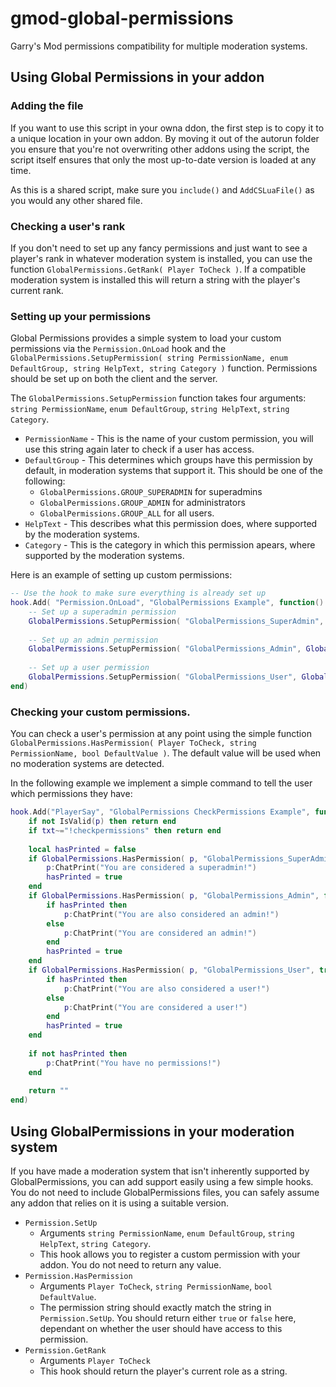 # gmod-global-permissions
Garry's Mod permissions compatibility for multiple moderation systems.

## Using Global Permissions in your addon

### Adding the file

If you want to use this script in your owna ddon, the first step is to copy it to a unique location in your own addon. By moving it out of the autorun folder you ensure that you're not overwriting other addons using the script, the script itself ensures that only the most up-to-date version is loaded at any time.

As this is a shared script, make sure you `include()` and `AddCSLuaFile()` as you would any other shared file.

### Checking a user's rank

If you don't need to set up any fancy permissions and just want to see a player's rank in whatever moderation system is installed, you can use the function `GlobalPermissions.GetRank( Player ToCheck )`. If a compatible moderation system is installed this will return a string with the player's current rank.

### Setting up your permissions

Global Permissions provides a simple system to load your custom permissions via the `Permission.OnLoad` hook and the `GlobalPermissions.SetupPermission( string PermissionName, enum DefaultGroup, string HelpText, string Category )` function. Permissions should be set up on both the client and the server.

The `GlobalPermissions.SetupPermission` function takes four arguments: `string PermissionName`, `enum DefaultGroup`, `string HelpText`, `string Category`.

* `PermissionName` - This is the name of your custom permission, you will use this string again later to check if a user has access.
* `DefaultGroup` - This determines which groups have this permission by default, in moderation systems that support it. This should be one of the following:
	* `GlobalPermissions.GROUP_SUPERADMIN` for superadmins
	* `GlobalPermissions.GROUP_ADMIN` for administrators
	* `GlobalPermissions.GROUP_ALL` for all users.
* `HelpText` - This describes what this permission does, where supported by the moderation systems.
* `Category` - This is the category in which this permission apears, where supported by the moderation systems.

Here is an example of setting up custom permissions:

```Lua
-- Use the hook to make sure everything is already set up
hook.Add( "Permission.OnLoad", "GlobalPermissions Example", function()
	-- Set up a superadmin permission
	GlobalPermissions.SetupPermission( "GlobalPermissions_SuperAdmin", GlobalPermissions.GROUP_SUPERADMIN, "Treat user as a superadmin!", "GlobalPermissions" )
	
	-- Set up an admin permission
	GlobalPermissions.SetupPermission( "GlobalPermissions_Admin", GlobalPermissions.GROUP_ADMIN, "Treat user as an admin!", "GlobalPermissions" )
	
	-- Set up a user permission
	GlobalPermissions.SetupPermission( "GlobalPermissions_User", GlobalPermissions.GROUP_ALL, "Treat user as a user!", "GlobalPermissions" )
end)
```

### Checking your custom permissions.

You can check a user's permission at any point using the simple function `GlobalPermissions.HasPermission( Player ToCheck, string PermissionName, bool DefaultValue )`. The default value will be used when no moderation systems are detected.

In the following example we implement a simple command to tell the user which permissions they have:

```Lua
hook.Add("PlayerSay", "GlobalPermissions CheckPermissions Example", function( p, txt, tm )
	if not IsValid(p) then return end
	if txt~="!checkpermissions" then return end
	
	local hasPrinted = false
	if GlobalPermissions.HasPermission( p, "GlobalPermissions_SuperAdmin", false ) then
		p:ChatPrint("You are considered a superadmin!")
		hasPrinted = true
	end
	if GlobalPermissions.HasPermission( p, "GlobalPermissions_Admin", false ) then
		if hasPrinted then
			p:ChatPrint("You are also considered an admin!")
		else
			p:ChatPrint("You are considered an admin!")
		end
		hasPrinted = true
	end
	if GlobalPermissions.HasPermission( p, "GlobalPermissions_User", true ) then
		if hasPrinted then
			p:ChatPrint("You are also considered a user!")
		else
			p:ChatPrint("You are considered a user!")
		end
		hasPrinted = true
	end
	
	if not hasPrinted then
		p:ChatPrint("You have no permissions!")
	end
	
	return ""
end)
```

## Using GlobalPermissions in your moderation system

If you have made a moderation system that isn't inherently supported by GlobalPermissions, you can add support easily using a few simple hooks. You do not need to include GlobalPermissions files, you can safely assume any addon that relies on it is using a suitable version.

* `Permission.SetUp`
	* Arguments `string PermissionName`, `enum DefaultGroup`, `string HelpText`, `string Category`.
	* This hook allows you to register a custom permission with your addon. You do not need to return any value.
* `Permission.HasPermission`
	* Arguments `Player ToCheck`, `string PermissionName`, `bool DefaultValue`.
	* The permission string should exactly match the string in `Permission.SetUp`. You should return either `true` or `false` here, dependant on whether the user should have access to this permission.
* `Permission.GetRank`
	* Arguments `Player ToCheck`
	* This hook should return the player's current role as a string.
